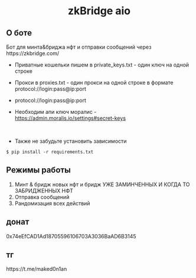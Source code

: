 <h1 align="center">zkBridge aio</h1>

<h2>О боте</h2>
Бот для минта&бриджа нфт и отправки сообщений через https://zkbridge.com/</br>

* Приватные кошельки пишем в private_keys.txt - один ключ на одной строке </br>

* Прокси в proxies.txt - один прокси на одной строке  в формате protocol://login:pass@ip:port</br>

* protocol://login:pass@ip:port</br>

* Необходим апи ключ моралис - https://admin.moralis.io/settings#secret-keys
 </br>

* Также не забудьте установить зависимости 

<pre><code>$ pip install -r requirements.txt</code></pre>


<h2>Режимы работы</h2>

1. Минт & бридж новых нфт и бридж УЖЕ ЗАМИНЧЕННЫХ И КОГДА ТО ЗАБРИДЖЕННЫХ НФТ</br>
2. Отправка сообщений
3. Рандомизация всех действий

<h2>донат</h2> 0x74eEfCAD1Ad18705596106703A3036BaAD6B3145
<h2>тг</h2> https://t.me/maked0n1an